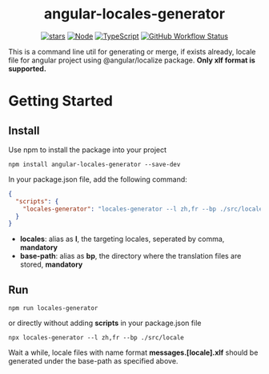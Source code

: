 <h1 align="center">
angular-locales-generator
</h1>

<div align="center">

<!--
Make New Badge Pattern badges inline
See https://github.com/all-?/all-contributors/issues/361#issuecomment-637166066
-->

[![stars](https://img.shields.io/github/stars/featbit/angular-locales-generator.svg?style=flat&logo=github&colorB=red&label=stars)](https://github.com/featbit/angular-locales-generator)
[![Node](https://img.shields.io/badge/node->=16.0-success?logo=node.js&logoColor=white)](https://www.typescriptlang.org/)
[![TypeScript](https://img.shields.io/badge/TypeScript-4.7-3178c6?logo=typescript&logoColor=white)](https://www.typescriptlang.org/)
[![GitHub Workflow Status](https://img.shields.io/github/workflow/status/featbit/angular-locales-generator/build)](https://github.com/featbit/angular-locales-generator/actions/workflows/build.yml?branch=main)
</div>

This is a command line util for generating or merge, if exists already, locale file for angular project using @angular/localize package.
**Only xlf format is supported.**
# Getting Started
## Install

Use npm to install the package into your project
  ```
  npm install angular-locales-generator --save-dev
  ```

In your package.json file,  add the following command:

```json
{
  "scripts": {
    "locales-generator": "locales-generator --l zh,fr --bp ./src/locale"
  }
}
```
- **locales**: alias as **l**, the targeting locales, seperated by comma, **mandatory**
- **base-path**: alias as **bp**, the directory where the translation files are stored,  **mandatory**

## Run

```
npm run locales-generator
```

or directly without adding **scripts** in your package.json file 

```
npx locales-generator --l zh,fr --bp ./src/locale
```

Wait a while, locale files with name format **messages.[locale].xlf** should be generated under the base-path as specified above.
